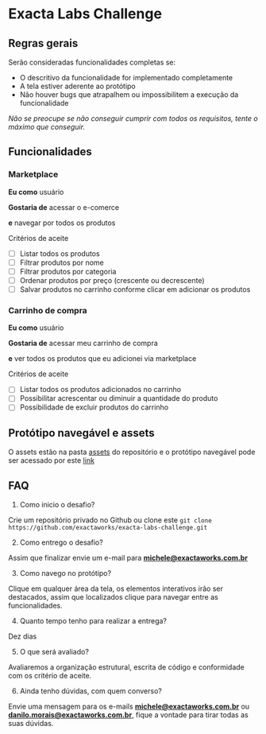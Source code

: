 # Exacta Labs Challenge

## Regras gerais

Serão consideradas funcionalidades completas se:

- O descritivo da funcionalidade for implementado completamente
- A tela estiver aderente ao protótipo
- Não houver bugs que atrapalhem ou impossibilitem a execução da funcionalidade

*Não se preocupe se não conseguir cumprir com todos os requisitos, tente o máximo que conseguir.*

## Funcionalidades

### Marketplace

**Eu como** usuário

**Gostaria de** acessar o e-comerce

**e** navegar por todos os produtos

Critérios de aceite

- [ ] Listar todos os produtos
- [ ] Filtrar produtos por nome
- [ ] Filtrar produtos por categoria
- [ ] Ordenar produtos por preço (crescente ou decrescente)
- [ ] Salvar produtos no carrinho conforme clicar em adicionar os produtos

### Carrinho de compra

**Eu como** usuário

**Gostaria de** acessar meu carrinho de compra

**e** ver todos os produtos que eu adicionei via marketplace

Critérios de aceite

- [ ] Listar todos os produtos adicionados no carrinho
- [ ] Possibilitar acrescentar ou diminuir a quantidade do produto
- [ ] Possibilidade de excluir produtos do carrinho

## Protótipo navegável e assets

O assets estão na pasta [assets](./assets) do repositório e o protótipo navegável pode ser acessado por este [link](https://www.figma.com/proto/FaaAwc3nRRW4cTuxlQPNxw/Bicycle-Shop?node-id=1%3A2&scaling=min-zoom)

## FAQ

1. Como inicio o desafio?

Crie um repositório privado no Github ou clone este `git clone https://github.com/exactaworks/exacta-labs-challenge.git`

2. Como entrego o desafio?

Assim que finalizar envie um e-mail para **michele@exactaworks.com.br**

3. Como navego no protótipo?

Clique em qualquer área da tela, os elementos interativos irão ser destacados, assim que localizados clique para navegar entre as funcionalidades.

4. Quanto tempo tenho para realizar a entrega?

Dez dias

5. O que será avaliado?

Avaliaremos a organização estrutural, escrita de código e conformidade com os critério de aceite.

6. Ainda tenho dúvidas, com quem converso?

Envie uma mensagem para os e-mails **michele@exactaworks.com.br** ou **danilo.morais@exactaworks.com.br**, fique a vontade para tirar todas as suas dúvidas.
